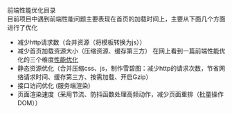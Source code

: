 前端性能优化目录  
目前项目中遇到前端性能问题主要表现在首页的加载时间上，主要从下面几个方面进行了优化
- 减少http请求数（合并资源（将模板转换为js））
- 减少首页加载资源大小（压缩资源、缓存第三方）
在网上看到一篇前端性能优化的三个维度[性能优化](https://www.jianshu.com/p/a5d9938ed60f)
- 静态资源优化（合并压缩css、js，制作雪碧图：减少http的请求次数，节省网络请求时间、缓存第三方、按需加载、开启Gzip）
- 接口访问优化 (服务端渲染)
- 页面渲染速度（采用节流、防抖函数处理高频动作，减少页面重排（批量操作DOM））

